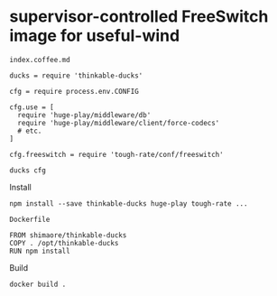supervisor-controlled FreeSwitch image for useful-wind
======================================================

`index.coffee.md`

    ducks = require 'thinkable-ducks'

    cfg = require process.env.CONFIG

    cfg.use = [
      require 'huge-play/middleware/db'
      require 'huge-play/middleware/client/force-codecs'
      # etc.
    ]

    cfg.freeswitch = require 'tough-rate/conf/freeswitch'

    ducks cfg

Install

    npm install --save thinkable-ducks huge-play tough-rate ...

`Dockerfile`

    FROM shimaore/thinkable-ducks
    COPY . /opt/thinkable-ducks
    RUN npm install

Build

    docker build .
